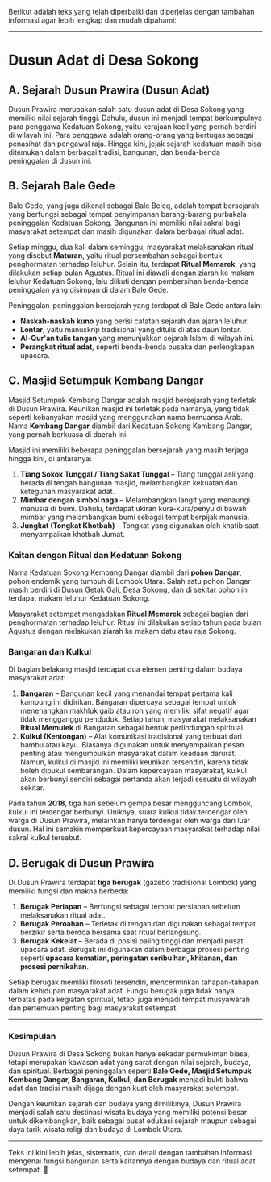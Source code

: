 Berikut adalah teks yang telah diperbaiki dan diperjelas dengan tambahan informasi agar lebih lengkap dan mudah dipahami:  

---

# **Dusun Adat di Desa Sokong**  

## **A. Sejarah Dusun Prawira (Dusun Adat)**  
Dusun Prawira merupakan salah satu dusun adat di Desa Sokong yang memiliki nilai sejarah tinggi. Dahulu, dusun ini menjadi tempat berkumpulnya para penggawa Kedatuan Sokong, yaitu kerajaan kecil yang pernah berdiri di wilayah ini. Para penggawa adalah orang-orang yang bertugas sebagai penasihat dan pengawal raja. Hingga kini, jejak sejarah kedatuan masih bisa ditemukan dalam berbagai tradisi, bangunan, dan benda-benda peninggalan di dusun ini.  

## **B. Sejarah Bale Gede**  
Bale Gede, yang juga dikenal sebagai Bale Beleq, adalah tempat bersejarah yang berfungsi sebagai tempat penyimpanan barang-barang purbakala peninggalan Kedatuan Sokong. Bangunan ini memiliki nilai sakral bagi masyarakat setempat dan masih digunakan dalam berbagai ritual adat.  

Setiap minggu, dua kali dalam seminggu, masyarakat melaksanakan ritual yang disebut **Maturan**, yaitu ritual persembahan sebagai bentuk penghormatan terhadap leluhur. Selain itu, terdapat **Ritual Memarek**, yang dilakukan setiap bulan Agustus. Ritual ini diawali dengan ziarah ke makam leluhur Kedatuan Sokong, lalu diikuti dengan pembersihan benda-benda peninggalan yang disimpan di dalam Bale Gede.  

Peninggalan-peninggalan bersejarah yang terdapat di Bale Gede antara lain:  
- **Naskah-naskah kuno** yang berisi catatan sejarah dan ajaran leluhur.  
- **Lontar**, yaitu manuskrip tradisional yang ditulis di atas daun lontar.  
- **Al-Qur'an tulis tangan** yang menunjukkan sejarah Islam di wilayah ini.  
- **Perangkat ritual adat**, seperti benda-benda pusaka dan perlengkapan upacara.  

## **C. Masjid Setumpuk Kembang Dangar**  
Masjid Setumpuk Kembang Dangar adalah masjid bersejarah yang terletak di Dusun Prawira. Keunikan masjid ini terletak pada namanya, yang tidak seperti kebanyakan masjid yang menggunakan nama bernuansa Arab. Nama **Kembang Dangar** diambil dari Kedatuan Sokong Kembang Dangar, yang pernah berkuasa di daerah ini.  

Masjid ini memiliki beberapa peninggalan bersejarah yang masih terjaga hingga kini, di antaranya:  
1. **Tiang Sokok Tunggal / Tiang Sakat Tunggal** – Tiang tunggal asli yang berada di tengah bangunan masjid, melambangkan kekuatan dan keteguhan masyarakat adat.  
2. **Mimbar dengan simbol naga** – Melambangkan langit yang menaungi manusia di bumi. Dahulu, terdapat ukiran kura-kura/penyu di bawah mimbar yang melambangkan bumi sebagai tempat berpijak manusia.  
3. **Jungkat (Tongkat Khotbah)** – Tongkat yang digunakan oleh khatib saat menyampaikan khotbah Jumat.  

### **Kaitan dengan Ritual dan Kedatuan Sokong**  
Nama Kedatuan Sokong Kembang Dangar diambil dari **pohon Dangar**, pohon endemik yang tumbuh di Lombok Utara. Salah satu pohon Dangar masih berdiri di Dusun Getak Gali, Desa Sokong, dan di sekitar pohon ini terdapat makam leluhur Kedatuan Sokong.  

Masyarakat setempat mengadakan **Ritual Memarek** sebagai bagian dari penghormatan terhadap leluhur. Ritual ini dilakukan setiap tahun pada bulan Agustus dengan melakukan ziarah ke makam datu atau raja Sokong.  

### **Bangaran dan Kulkul**  
Di bagian belakang masjid terdapat dua elemen penting dalam budaya masyarakat adat:  
1. **Bangaran** – Bangunan kecil yang menandai tempat pertama kali kampung ini didirikan. Bangaran dipercaya sebagai tempat untuk menenangkan makhluk gaib atau roh yang memiliki sifat negatif agar tidak mengganggu penduduk. Setiap tahun, masyarakat melaksanakan **Ritual Memulek** di Bangaran sebagai bentuk perlindungan spiritual.  
2. **Kulkul (Kentongan)** – Alat komunikasi tradisional yang terbuat dari bambu atau kayu. Biasanya digunakan untuk menyampaikan pesan penting atau mengumpulkan masyarakat dalam keadaan darurat. Namun, kulkul di masjid ini memiliki keunikan tersendiri, karena tidak boleh dipukul sembarangan. Dalam kepercayaan masyarakat, kulkul akan berbunyi sendiri sebagai pertanda akan terjadi sesuatu di wilayah sekitar.  
   
Pada tahun **2018**, tiga hari sebelum gempa besar mengguncang Lombok, kulkul ini terdengar berbunyi. Uniknya, suara kulkul tidak terdengar oleh warga di Dusun Prawira, melainkan hanya terdengar oleh warga dari luar dusun. Hal ini semakin memperkuat kepercayaan masyarakat terhadap nilai sakral kulkul tersebut.  

## **D. Berugak di Dusun Prawira**  
Di Dusun Prawira terdapat **tiga berugak** (gazebo tradisional Lombok) yang memiliki fungsi dan makna berbeda:  
1. **Berugak Periapan** – Berfungsi sebagai tempat persiapan sebelum melaksanakan ritual adat.  
2. **Berugak Peroahan** – Terletak di tengah dan digunakan sebagai tempat berzikir serta berdoa bersama saat ritual berlangsung.  
3. **Berugak Kekelat** – Berada di posisi paling tinggi dan menjadi pusat upacara adat. Berugak ini digunakan dalam berbagai prosesi penting seperti **upacara kematian, peringatan seribu hari, khitanan, dan prosesi pernikahan**.  

Setiap berugak memiliki filosofi tersendiri, mencerminkan tahapan-tahapan dalam kehidupan masyarakat adat. Fungsi berugak juga tidak hanya terbatas pada kegiatan spiritual, tetapi juga menjadi tempat musyawarah dan pertemuan penting bagi masyarakat setempat.  

---

### **Kesimpulan**  
Dusun Prawira di Desa Sokong bukan hanya sekadar permukiman biasa, tetapi merupakan kawasan adat yang sarat dengan nilai sejarah, budaya, dan spiritual. Berbagai peninggalan seperti **Bale Gede, Masjid Setumpuk Kembang Dangar, Bangaran, Kulkul, dan Berugak** menjadi bukti bahwa adat dan tradisi masih dijaga dengan kuat oleh masyarakat setempat.  

Dengan keunikan sejarah dan budaya yang dimilikinya, Dusun Prawira menjadi salah satu destinasi wisata budaya yang memiliki potensi besar untuk dikembangkan, baik sebagai pusat edukasi sejarah maupun sebagai daya tarik wisata religi dan budaya di Lombok Utara.  

---

Teks ini kini lebih jelas, sistematis, dan detail dengan tambahan informasi mengenai fungsi bangunan serta kaitannya dengan budaya dan ritual adat setempat. 🚀